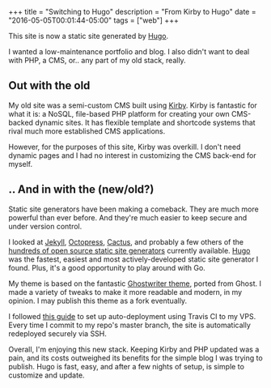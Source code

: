 +++
title = "Switching to Hugo"
description = "From Kirby to Hugo"
date = "2016-05-05T00:01:44-05:00"
tags = ["web"]
+++

This site is now a static site generated by [Hugo](http://gohugo.io/).

I wanted a low-maintenance portfolio and blog. I also didn't want to deal with PHP, a CMS, or.. any part of my old stack, really.<!--more-->

## Out with the old

My old site was a semi-custom CMS built using [Kirby](https://getkirby.com/). Kirby is fantastic for what it is: a NoSQL, file-based PHP platform for creating your own CMS-backed dynamic sites. It has flexible template and shortcode systems that rival much more established CMS applications.

However, for the purposes of this site, Kirby was overkill. I don't need dynamic pages and I had no interest in customizing the CMS back-end for myself.

## .. And in with the (new/old?)

Static site generators have been making a comeback. They are much more powerful than ever before. And they're much easier to keep secure and under version control.

I looked at [Jekyll](https://jekyllrb.com/), [Octopress](http://octopress.org/), [Cactus](https://github.com/koenbok/Cactus/), and probably a few others of the [hundreds of open source static site generators](https://www.staticgen.com/) currently available. [Hugo](http://gohugo.io/) was the fastest, easiest and most actively-developed static site generator I found. Plus, it's a good opportunity to play around with Go.

My theme is based on the fantastic [Ghostwriter theme](http://themes.gohugo.io/ghostwriter/), ported from Ghost. I made a variety of tweaks to make it more readable and modern, in my opinion. I may publish this theme as a fork eventually.

I followed [this guide](https://oncletom.io/2016/travis-ssh-deploy/) to set up auto-deployment using Travis CI to my VPS. Every time I commit to my repo's master branch, the site is automatically redeployed securely via SSH.

Overall, I'm enjoying this new stack. Keeping Kirby and PHP updated was a pain, and its costs outweighed its benefits for the simple blog I was trying to publish. Hugo is fast, easy, and after a few nights of setup, is simple to customize and update.